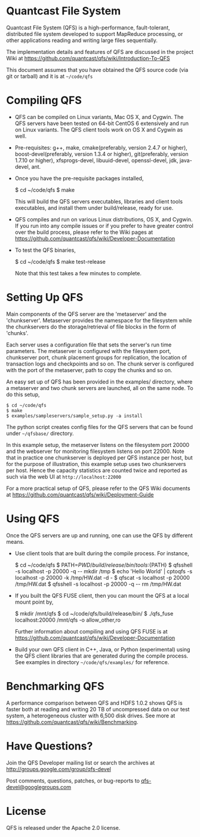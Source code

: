 Quantcast File System
=====================

Quantcast File System (QFS) is a high-performance, fault-tolerant, distributed
file system developed to support MapReduce processing, or other applications
reading and writing large files sequentially.

The implementation details and features of QFS are discussed in the project
Wiki at https://github.com/quantcast/qfs/wiki/Introduction-To-QFS

This document assumes that you have obtained the QFS source code (via git or
tarball) and it is at `~/code/qfs`

Compiling QFS
=============

* QFS can be compiled on Linux variants, Mac OS X, and Cygwin. The QFS servers
  have been tested on 64-bit CentOS 6 extensively and run on Linux variants.
  The QFS client tools work on OS X and Cygwin as well.

* Pre-requisites: g++, make, cmake(preferably, version 2.4.7 or higher),
                  boost-devel(preferably, version 1.3.4 or higher),
                  git(preferably, version 1.7.10 or higher),
                  xfsprogs-devel, libuuid-devel, openssl-devel, jdk,
                  java-devel, ant.

* Once you have the pre-requisite packages installed,


    $ cd ~/code/qfs
    $ make


  This will build the QFS servers executables, libraries and client
  tools executables, and install them under build/release, ready for use.

* QFS compiles and run on various Linux distributions, OS X, and Cygwin. If
  you run into any compile issues or if you prefer to have greater control
  over the build process, please refer to the Wiki pages at
  https://github.com/quantcast/qfs/wiki/Developer-Documentation

* To test the QFS binaries,

    $ cd ~/code/qfs
    $ make test-release

  Note that this test takes a few minutes to complete.


Setting Up QFS
==============

Main components of the QFS server are the 'metaserver' and the 'chunkserver'.
Metaserver provides the namespace for the filesystem while the chunkservers do
the storage/retrieval of file blocks in the form of 'chunks'.

Each server uses a configuration file that sets the server's run time
parameters. The metaserver is configured with the filesystem port, chunkserver
port, chunk placement groups for replication, the location of transaction
logs and checkpoints and so on. The chunk server is configured with the port
of the metaserver, path to copy the chunks and so on.

An easy set up of QFS has been provided in the examples/ directory, where a
metaserver and two chunk servers are launched, all on the same node. To do this
setup,

    $ cd ~/code/qfs
    $ make
    $ examples/sampleservers/sample_setup.py -a install

The python script creates config files for the QFS servers that can be found
under `~/qfsbase/` directory.

In this example setup, the metaserver listens on the filesystem port 20000 and
the webserver for monitoring filesystem listens on port 22000. Note that in
practice one chunkserver is deployed per QFS instance per host, but for the
purpose of illustration, this example setup uses two chunkservers per host.
Hence the capacity statistics are counted twice and reported as such via the
web UI at `http://localhost:22000`

For a more practical setup of QFS, please refer to the QFS Wiki documents at
https://github.com/quantcast/qfs/wiki/Deployment-Guide

Using QFS
=========

Once the QFS servers are up and running, one can use the QFS by different
means.

* Use client tools that are built during the compile process. For instance,

    $ cd ~/code/qfs
    $ PATH=${PWD}/build/release/bin/tools:${PATH}
    $ qfsshell -s localhost -p 20000 -q -- mkdir /tmp
    $ echo 'Hello World' | cptoqfs -s localhost -p 20000 -k /tmp/HW.dat -d -
    $ qfscat -s localhost -p 20000 /tmp/HW.dat
    $ qfsshell -s localhost -p 20000 -q -- rm /tmp/HW.dat

* If you built the QFS FUSE client, then you can mount the QFS at a local mount
  point by,

    $ mkdir /mnt/qfs
    $ cd ~/code/qfs/build/release/bin/
    $ ./qfs_fuse localhost:20000 /mnt/qfs -o allow_other,ro

  Further information about compiling and using QFS FUSE is at
  https://github.com/quantcast/qfs/wiki/Developer-Documentation

* Build your own QFS client in C++, Java, or Python (experimental) using the
  QFS client libraries that are generated during the compile process. See
  examples in directory `~/code/qfs/examples/` for reference.


Benchmarking QFS
================

A performance comparison between QFS and HDFS 1.0.2 shows QFS is faster both at
reading and writing 20 TB of uncompressed data on our test system,
a heterogeneous cluster with 6,500 disk drives.
See more at https://github.com/quantcast/qfs/wiki/Benchmarking.


Have Questions?
===============

Join the QFS Developer mailing list or search the archives at
http://groups.google.com/group/qfs-devel

Post comments, questions, patches, or bug-reports to
qfs-devel@googlegroups.com

License
=======

QFS is released under the Apache 2.0 license.
